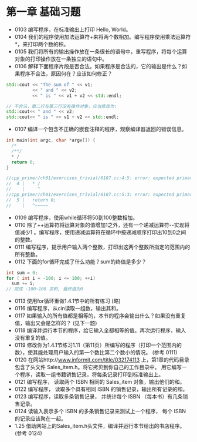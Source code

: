 # 第一章 基础习题
- 0103 编写程序，在标准输出上打印 Hello, World。
- 0104 我们的程序使用加法运算符+来将两个数相加。编写程序使用乘法运算符*，来打印两个数的积。
- 0105 我们将所有的输出操作放在一条很长的语句中，重写程序，将每个运算对象的打印操作放在一条独立的语句中。
- 0106 解释下面程序片段是否合法。如果程序是合法的，它的输出是什么？如果程序不合法，原因何在？应该如何修正？
```c++
std::cout << "The sum of " << v1;
          << " and " << v2;
          << " is " << v1 + v2 << std::endl;

// 不合法，第二行与第三行没有操作对象，应当修改为: 
std::cout<< " and " << v2;
std::cout<< " is " << v1 + v2 << std::endl;
```

- 0107 编译一个包含不正确的嵌套注释的程序，观察编译器返回的错误信息。
```c++
int main(int argc, char *argv[]) {
  /*
  /**/
  * /
  return 0;
}

//cpp_primer/ch01/exercises_trivial/0107.cc:4:5: error: expected primary-expression before '/' token
//  4 |   * /
//    |     ^
//cpp_primer/ch01/exercises_trivial/0107.cc:5:3: error: expected primary-expression before 'return'
//  5 |   return 0;
//    |   ^~~~~~
```

- 0109 编写程序，使用while循环将50到100整数相加。
- 0110 除了++运算符将运算对象的值增加1之外，还有一个递减运算符--实现将值减少1 。编写程序，使用递减运算符在循环中按递减顺序打印出10到0之间的整数。
- 0111 编写程序，提示用户输入两个整数，打印出这两个整数所指定的范围内的所有整数。
- 0112 下面的for循环完成了什么功能？sum的终值是多少？
```c++
int sum = 0;
for ( int i = -100; i <= 100; ++i)
  sum += i;
// 完成 -100~100 求和, 最终值为0
```

- 0113 使用for循环重做1.4.1节中的所有练习 (略)
- 0116 编写程序，从cin读取一组数，输出其和。
- 0117 如果输入的所有值都是相等的，本节的程序会输出什么？如果没有重复值，输出又会是怎样的？ (见下一题)
- 0118 编译并运行本节的程序，给它输入全都相等的值。再次运行程序，输入没有重复的值。
- 0119 修改你为1.4.1节练习1.11（第11页）所编写的程序（打印一个范围内的数），使其能处理用户输入的第一个数比第二个数小的情况。 (参考 0111)
- 0120 在网站http://www.informit.com/title/032174113 上，第1章的代码目录包含了头文件 Sales_item.h。将它拷贝到你自己的工作目录中。 
用它编写一个程序，读取一组书籍销售记录，将每条记录打印到标准输出上。
- 0121 编写程序， 读取两个 ISBN 相同的 Sales_item 对象，输出他们的和。
- 0122 编写程序， 读取多个具有相同 ISBN 的销售记录，输出所有记录的和。
- 0123 编写程序，读取多条销售记录， 并统计每个 ISBN （每本书）有几条销售记录。
- 0124 读输入表示多个 ISBN 的多条销售记录来测试上一个程序， 每个 ISBN 的记录应该聚在一起。
- 1.25 借助网站上的Sales_item.h头文件，编译并运行本节给出的书店程序。(参考 0124)